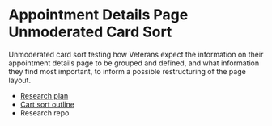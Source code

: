 # Appointment Details Page Unmoderated Card Sort
Unmoderated card sort testing how Veterans expect the information on their appointment details page to be grouped and defined, and what information they find most important, to inform a possible restructuring of the page layout.

- [Research plan](https://github.com/department-of-veterans-affairs/va.gov-team/blob/master/products/health-care/appointments/va-online-scheduling/research/2024-08-appointment-details-card-sort/research-plan.md)
- [Cart sort outline](https://github.com/department-of-veterans-affairs/va.gov-team/blob/master/products/health-care/appointments/va-online-scheduling/research/2024-08-appointment-details-card-sort/card-sort-outline.md)
- Research repo
